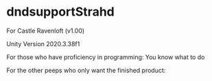 # dndsupportStrahd
For Castle Ravenloft (v1.00)

Unity Version 2020.3.38f1

For those who have proficiency in programming: You know what to do

For the other peeps who only want the finished product: 
